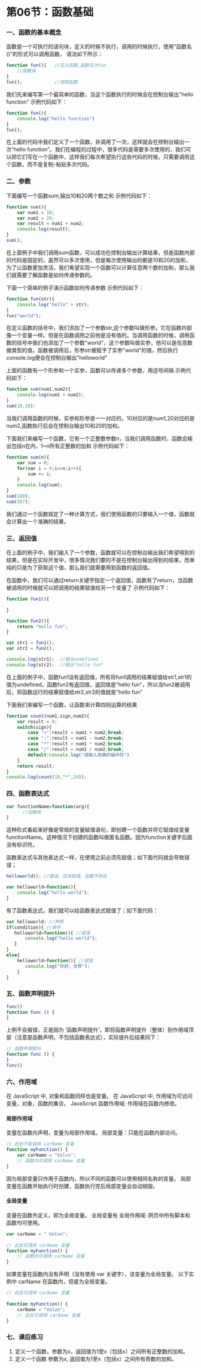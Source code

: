 # 第06节：函数基础

### 一、函数的基本概念

函数是一个可执行的语句块，定义的时候不执行，调用的时候执行，使用"函数名()"的形式可以调用函数，
语法如下所示：

``` js
function fun(){   //定义函数,函数名为fun
    //函数体
}
fun();            //调用函数
```
我们先来编写第一个最简单的函数，当这个函数执行的时候会在控制台输出"hello function"
示例代码如下：

``` js
function fun(){
    console.log("hello function")
}
fun(); 
```
在上面的代码中我们定义了一个函数，并调用了一次，这样就会在控制台输出一次“hello function”。我们在编程的过程中，很多代码是需要多次使用的，我们可以把它们写在一个函数中，这样我们每次希望执行这些代码的时候，只需要调用这个函数，而不是复制-粘贴多次代码。


### 二、参数

下面编写一个函数sum,输出10和20两个数之和
示例代码如下：

``` js
function sum(){
    var num1 = 10;
    var num2 = 20;
    var result = num1 + num2;
    console.log(result);
}
sum();
```

在上面例子中我们调用sum函数，可以成功在控制台输出计算结果，但是函数内部的代码是固定的，虽然可以多次使用，但是每次使用输出的都是10和20的加和，为了让函数更加灵活，我们希望实现一个函数可以计算任意两个数的加和，那么我们就需要了解函数是如何传递参数的。

下面一个简单的例子演示函数如何传递参数
示例代码如下：

``` js
function fun(str){
    console.log("hello" + str);
}
fun("world");
```
在定义函数的括号中，我们添加了一个参数str,这个参数叫做形参。它在函数内部像一个变量一样。但是在函数调用之前他是没有值的。当调用函数的时候，调用函数的括号中我们也添加了一个参数"world"，这个参数叫做实参，他可以是任意数据类型的值。函数被调用后，形参str被赋予了实参"world"的值，然后执行console.log便会在控制台输出"helloworld"

上面的函数有一个形参和一个实参，函数可以传递多个参数，用逗号间隔
示例代码如下：

``` js
function sum(num1,num2){
    console.log(num1 + num2);
}
sum(10,20);
```
当我们调用函数的时候，实参和形参是一一对应的，10对应的是num1,20对应的是num2,函数执行后会在控制台输出10和20的加和。

下面我们来编写一个函数，它有一个正整数参数n，当我们调用函数时，函数会输出包括n在内，1~n所有正整数的加和
示例代码如下：

``` js
function sum(n){
    var sum = 0;
    for(var i = 0;i<=n;i++){
        sum += i;
    }
    console.log(sum);
}
sum(100);
sum(567);
```
我们通过一个函数规定了一种计算方式，我们使用函数的只要输入一个值，函数就会计算出一个准确的结果。

### 三、返回值
在上面的例子中，我们输入了一个参数，函数就可以在控制台输出我们希望得到的结果，但是在实际开发中，很多情况我们要的不是在控制台输出得到的结果，而单纯的只是为了获取这个值，那么我们就需要用到函数的返回值。

在函数中，我们可以通过return关键字指定一个返回值，函数有了return，当函数被调用的时候就可以把调用的结果赋值给另一个变量了
示例代码如下：

``` js
function fun1(){
    
}

function fun2(){
    return "hello fun";
}

var str1 = fun1();
var str2 = fun2();

console.log(str1);  //输出undefined
console.log(str2);  //输出"hello fun"
```
在上面的例子中，函数fun1没有返回值，所有将fun1调用的结果赋值给str1,str1的值为undefined，函数fun2有返回值，返回值是"hello fun"，所以当fun2被调用后，将函数运行的结果赋值给str2,str2的值就是"hello fun"

下面我们来编写一个函数，让函数来计算四则运算的结果

``` js
function count(num1,sign,num2){
    var result = 0;
    switch(sign){
        case "+":result = num1 + num2;break;
        case "-":result = num1 - num2;break;
        case "*":result = num1 * num2;break;
        case "/":result = num1 / num2;break;
        default:console.log("请输入真确的操作符")
    }
    return result;
}
console.log(count(10,"*",20));
```

### 四、函数表达式
   
```js
var functionName=function(arg){
      //函数体
}
```
 这种形式看起来好像是常规的变量赋值语句，即创建一个函数并将它赋值给变量functionName。这种情况下创建的函数叫做匿名函数。因为function关键字后面没有标识符。

函数表达式与其他表达式一样，在使用之前必须先赋值；如下面代码就会导致错误；

```js
helloworld(); //错误，还未赋值，函数不存在

var helloworld=function(){
    console.log("hello world");
}
```
 有了函数表达式，我们就可以给函数表达式赋值了；如下面代码：
```js
var helloworld; //声明
if(condition){ //条件
   helloworld=function(){ //赋值
       console.log("hello world"); 
   }
}
else{
    helloworld=function(){ //赋值
       console.log("你好，世界");
    }
}
```

### 五、函数声明提升
```js
func()
function func () {
}
```
上例不会报错，正是因为 ‘函数声明提升’，即将函数声明提升（整体）到作用域顶部（注意是函数声明，不包括函数表达式），实际提升后结果同下：
 ```js
// 函数声明提升
function func () {
}
func()
```

### 六、作用域
在 JavaScript 中, 对象和函数同样也是变量。
在 JavaScript 中, 作用域为可访问变量，对象，函数的集合。
JavaScript 函数作用域: 作用域在函数内修改。


#### 局部作用域
变量在函数内声明，变量为局部作用域。
局部变量：只能在函数内部访问。
```js
// 此处不能调用 carName 变量
function myFunction() {
    var carName = "Volvo";
    // 函数内可调用 carName 变量
}
```
因为局部变量只作用于函数内，所以不同的函数可以使用相同名称的变量。
局部变量在函数开始执行时创建，函数执行完后局部变量会自动销毁。
#### 全局变量
变量在函数外定义，即为全局变量。
全局变量有 全局作用域: 网页中所有脚本和函数均可使用。 
```js
var carName = " Volvo";
 
// 此处可调用 carName 变量
function myFunction() {
    // 函数内可调用 carName 变量
}
```
如果变量在函数内没有声明（没有使用 var 关键字），该变量为全局变量。
以下实例中 carName 在函数内，但是为全局变量。
```js
// 此处可调用 carName 变量
 
function myFunction() {
    carName = "Volvo";
    // 此处可调用 carName 变量
}
```


### 七、课后练习

1. 定义一个函数，参数为x，返回值为1至x（包括x）之间所有正整数的加和。
2. 定义一个函数  参数为x, 返回值为1至x（包括x）之间所有奇数的加和。